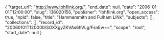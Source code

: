 {
  "target_url": "http://www.lbhflink.org/", 
  "end_date": null, 
  "date": "2006-01-01T12:00:00", 
  "slug": 136020156, 
  "publisher": "lbhflink.org", 
  "open_access": true, 
  "npld": false, 
  "title": "Hammersmith and Fulham LINk", 
  "subjects": [], 
  "collections": [], 
  "record_id": "20060101T120000/SOXXgyZKVAs6hVLg/FsnEw==", 
  "scope": "root", 
  "start_date": null
}

